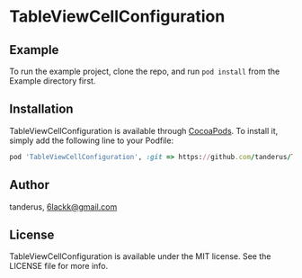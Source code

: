 # TableViewCellConfiguration

## Example

To run the example project, clone the repo, and run `pod install` from the Example directory first.

## Installation

TableViewCellConfiguration is available through [CocoaPods](https://cocoapods.org). To install
it, simply add the following line to your Podfile:

```ruby
pod 'TableViewCellConfiguration', :git => https://github.com/tanderus/TableViewCellConfiguration
```

## Author

tanderus, 6lackk@gmail.com

## License

TableViewCellConfiguration is available under the MIT license. See the LICENSE file for more info.
